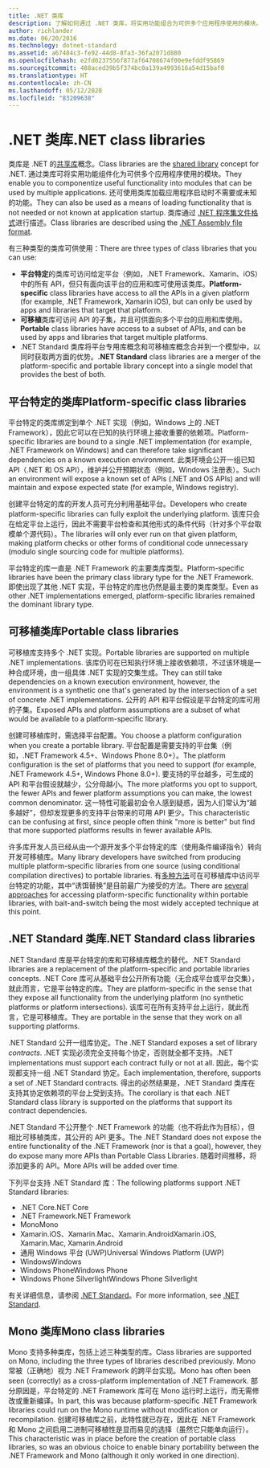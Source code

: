 ```yaml
---
title: .NET 类库
description: 了解如何通过 .NET 类库，将实用功能组合为可供多个应用程序使用的模块。
author: richlander
ms.date: 06/20/2016
ms.technology: dotnet-standard
ms.assetid: a67484c3-fe92-44d8-8fa3-36fa2071d880
ms.openlocfilehash: e2fd0237556f877af64708674f00e9efddf95869
ms.sourcegitcommit: 488aced39b5f374bc0a139a4993616a54d15baf0
ms.translationtype: HT
ms.contentlocale: zh-CN
ms.lasthandoff: 05/12/2020
ms.locfileid: "83209638"
---
```

# <a name="net-class-libraries"></a><span data-ttu-id="5b5a9-103">.NET 类库</span><span class="sxs-lookup"><span data-stu-id="5b5a9-103">.NET class libraries</span></span>

<span data-ttu-id="5b5a9-104">类库是 .NET 的[共享库](https://en.wikipedia.org/wiki/Library_%28computing%29#Shared_libraries)概念。</span><span class="sxs-lookup"><span data-stu-id="5b5a9-104">Class libraries are the [shared library](https://en.wikipedia.org/wiki/Library_%28computing%29#Shared_libraries) concept for .NET.</span></span> <span data-ttu-id="5b5a9-105">通过类库可将实用功能组件化为可供多个应用程序使用的模块。</span><span class="sxs-lookup"><span data-stu-id="5b5a9-105">They enable you to componentize useful functionality into modules that can be used by multiple applications.</span></span> <span data-ttu-id="5b5a9-106">还可使用类库加载应用程序启动时不需要或未知的功能。</span><span class="sxs-lookup"><span data-stu-id="5b5a9-106">They can also be used as a means of loading functionality that is not needed or not known at application startup.</span></span> <span data-ttu-id="5b5a9-107">类库通过 [.NET 程序集文件格式](assembly/file-format.md)进行描述。</span><span class="sxs-lookup"><span data-stu-id="5b5a9-107">Class libraries are described using the [.NET Assembly file format](assembly/file-format.md).</span></span>

<span data-ttu-id="5b5a9-108">有三种类型的类库可供使用：</span><span class="sxs-lookup"><span data-stu-id="5b5a9-108">There are three types of class libraries that you can use:</span></span>

* <span data-ttu-id="5b5a9-109">**平台特定**的类库可访问给定平台（例如，.NET Framework、Xamarin、iOS）中的所有 API，但只有面向该平台的应用和库可使用该类库。</span><span class="sxs-lookup"><span data-stu-id="5b5a9-109">**Platform-specific** class libraries have access to all the APIs in a given platform (for example, .NET Framework, Xamarin iOS), but can only be used by apps and libraries that target that platform.</span></span>
* <span data-ttu-id="5b5a9-110">**可移植**类库可访问 API 的子集，并且可供面向多个平台的应用和库使用。</span><span class="sxs-lookup"><span data-stu-id="5b5a9-110">**Portable** class libraries have access to a subset of APIs, and can be used by apps and libraries that target multiple platforms.</span></span>
* <span data-ttu-id="5b5a9-111">.NET Standard 类库将平台专用库概念和可移植库概念合并到一个模型中，以同时获取两方面的优势。</span><span class="sxs-lookup"><span data-stu-id="5b5a9-111">**.NET Standard** class libraries are a merger of the platform-specific and portable library concept into a single model that provides the best of both.</span></span>

## <a name="platform-specific-class-libraries"></a><span data-ttu-id="5b5a9-112">平台特定的类库</span><span class="sxs-lookup"><span data-stu-id="5b5a9-112">Platform-specific class libraries</span></span>

<span data-ttu-id="5b5a9-113">平台特定的类库绑定到单个 .NET 实现（例如，Windows 上的 .NET Framework），因此它可以在已知的执行环境上接收重要的依赖项。</span><span class="sxs-lookup"><span data-stu-id="5b5a9-113">Platform-specific libraries are bound to a single .NET implementation (for example, .NET Framework on Windows) and can therefore take significant dependencies on a known execution environment.</span></span> <span data-ttu-id="5b5a9-114">此类环境会公开一组已知 API（.NET 和 OS API），维护并公开预期状态（例如，Windows 注册表）。</span><span class="sxs-lookup"><span data-stu-id="5b5a9-114">Such an environment will expose a known set of APIs (.NET and OS APIs) and will maintain and expose expected state (for example, Windows registry).</span></span>

<span data-ttu-id="5b5a9-115">创建平台特定的库的开发人员可充分利用基础平台。</span><span class="sxs-lookup"><span data-stu-id="5b5a9-115">Developers who create platform-specific libraries can fully exploit the underlying platform.</span></span> <span data-ttu-id="5b5a9-116">该库只会在给定平台上运行，因此不需要平台检查和其他形式的条件代码（针对多个平台取模单个源代码）。</span><span class="sxs-lookup"><span data-stu-id="5b5a9-116">The libraries will only ever run on that given platform, making platform checks or other forms of conditional code unnecessary (modulo single sourcing code for multiple platforms).</span></span>

<span data-ttu-id="5b5a9-117">平台特定的库一直是 .NET Framework 的主要类库类型。</span><span class="sxs-lookup"><span data-stu-id="5b5a9-117">Platform-specific libraries have been the primary class library type for the .NET Framework.</span></span> <span data-ttu-id="5b5a9-118">即使出现了其他 .NET 实现，平台特定的库也仍然是最主要的类库类型。</span><span class="sxs-lookup"><span data-stu-id="5b5a9-118">Even as other .NET implementations emerged, platform-specific libraries remained the dominant library type.</span></span>

## <a name="portable-class-libraries"></a><span data-ttu-id="5b5a9-119">可移植类库</span><span class="sxs-lookup"><span data-stu-id="5b5a9-119">Portable class libraries</span></span>

<span data-ttu-id="5b5a9-120">可移植库支持多个 .NET 实现。</span><span class="sxs-lookup"><span data-stu-id="5b5a9-120">Portable libraries are supported on multiple .NET implementations.</span></span> <span data-ttu-id="5b5a9-121">该库仍可在已知执行环境上接收依赖项，不过该环境是一种合成环境，由一组具体 .NET 实现的交集生成。</span><span class="sxs-lookup"><span data-stu-id="5b5a9-121">They can still take dependencies on a known execution environment, however, the environment is a synthetic one that's generated by the intersection of a set of concrete .NET implementations.</span></span> <span data-ttu-id="5b5a9-122">公开的 API 和平台假设是平台特定的库可用的子集。</span><span class="sxs-lookup"><span data-stu-id="5b5a9-122">Exposed APIs and platform assumptions are a subset of what would be available to a platform-specific library.</span></span>

<span data-ttu-id="5b5a9-123">创建可移植库时，需选择平台配置。</span><span class="sxs-lookup"><span data-stu-id="5b5a9-123">You choose a platform configuration when you create a portable library.</span></span> <span data-ttu-id="5b5a9-124">平台配置是需要支持的平台集（例如，.NET Framework 4.5+、Windows Phone 8.0+）。</span><span class="sxs-lookup"><span data-stu-id="5b5a9-124">The platform configuration is the set of platforms that you need to support (for example, .NET Framework 4.5+, Windows Phone 8.0+).</span></span> <span data-ttu-id="5b5a9-125">要支持的平台越多，可生成的 API 和平台假设就越少，公分母越小。</span><span class="sxs-lookup"><span data-stu-id="5b5a9-125">The more platforms you opt to support, the fewer APIs and fewer platform assumptions you can make, the lowest common denominator.</span></span> <span data-ttu-id="5b5a9-126">这一特性可能最初会令人感到疑惑，因为人们常认为“越多越好”，但却发现更多的支持平台带来的可用 API 更少。</span><span class="sxs-lookup"><span data-stu-id="5b5a9-126">This characteristic can be confusing at first, since people often think "more is better" but find that more supported platforms results in fewer available APIs.</span></span>

<span data-ttu-id="5b5a9-127">许多库开发人员已经从由一个源开发多个平台特定的库（使用条件编译指令）转向开发可移植库。</span><span class="sxs-lookup"><span data-stu-id="5b5a9-127">Many library developers have switched from producing multiple platform-specific libraries from one source (using conditional compilation directives) to portable libraries.</span></span> <span data-ttu-id="5b5a9-128">有[多种方法](https://blog.stephencleary.com/2012/11/portable-class-library-enlightenment.html)可在可移植库中访问平台特定的功能，其中“诱饵替换”是目前最广为接受的方法。</span><span class="sxs-lookup"><span data-stu-id="5b5a9-128">There are [several approaches](https://blog.stephencleary.com/2012/11/portable-class-library-enlightenment.html) for accessing platform-specific functionality within portable libraries, with bait-and-switch being the most widely accepted technique at this point.</span></span>

## <a name="net-standard-class-libraries"></a><span data-ttu-id="5b5a9-129">.NET Standard 类库</span><span class="sxs-lookup"><span data-stu-id="5b5a9-129">.NET Standard class libraries</span></span>

<span data-ttu-id="5b5a9-130">.NET Standard 库是平台特定的库和可移植库概念的替代。</span><span class="sxs-lookup"><span data-stu-id="5b5a9-130">.NET Standard libraries are a replacement of the platform-specific and portable libraries concepts.</span></span> <span data-ttu-id="5b5a9-131">.NET Core 库可从基础平台公开所有功能（无合成平台或平台交集），就此而言，它是平台特定的库。</span><span class="sxs-lookup"><span data-stu-id="5b5a9-131">They are platform-specific in the sense that they expose all functionality from the underlying platform (no synthetic platforms or platform intersections).</span></span> <span data-ttu-id="5b5a9-132">该库可在所有支持平台上运行，就此而言，它是可移植库。</span><span class="sxs-lookup"><span data-stu-id="5b5a9-132">They are portable in the sense that they work on all supporting platforms.</span></span>

<span data-ttu-id="5b5a9-133">.NET Standard 公开一组库协定。</span><span class="sxs-lookup"><span data-stu-id="5b5a9-133">The .NET Standard exposes a set of library _contracts_.</span></span> <span data-ttu-id="5b5a9-134">.NET 实现必须完全支持每个协定，否则就全都不支持。</span><span class="sxs-lookup"><span data-stu-id="5b5a9-134">.NET implementations must support each contract fully or not at all.</span></span> <span data-ttu-id="5b5a9-135">因此，每个实现都支持一组 .NET Standard 协定。</span><span class="sxs-lookup"><span data-stu-id="5b5a9-135">Each implementation, therefore, supports a set of .NET Standard contracts.</span></span> <span data-ttu-id="5b5a9-136">得出的必然结果是，.NET Standard 类库在支持其协定依赖项的平台上受到支持。</span><span class="sxs-lookup"><span data-stu-id="5b5a9-136">The corollary is that each .NET Standard class library is supported on the platforms that support its contract dependencies.</span></span>

<span data-ttu-id="5b5a9-137">.NET Standard 不公开整个 .NET Framework 的功能（也不将此作为目标），但相比可移植类库，其公开的 API 更多。</span><span class="sxs-lookup"><span data-stu-id="5b5a9-137">The .NET Standard does not expose the entire functionality of the .NET Framework (nor is that a goal), however, they do expose many more APIs than Portable Class Libraries.</span></span> <span data-ttu-id="5b5a9-138">随着时间推移，将添加更多的 API。</span><span class="sxs-lookup"><span data-stu-id="5b5a9-138">More APIs will be added over time.</span></span>

<span data-ttu-id="5b5a9-139">下列平台支持 .NET Standard 库：</span><span class="sxs-lookup"><span data-stu-id="5b5a9-139">The following platforms support .NET Standard libraries:</span></span>

* <span data-ttu-id="5b5a9-140">.NET Core</span><span class="sxs-lookup"><span data-stu-id="5b5a9-140">.NET Core</span></span>
* <span data-ttu-id="5b5a9-141">.NET Framework</span><span class="sxs-lookup"><span data-stu-id="5b5a9-141">.NET Framework</span></span>
* <span data-ttu-id="5b5a9-142">Mono</span><span class="sxs-lookup"><span data-stu-id="5b5a9-142">Mono</span></span>
* <span data-ttu-id="5b5a9-143">Xamarin.iOS、Xamarin.Mac、Xamarin.Android</span><span class="sxs-lookup"><span data-stu-id="5b5a9-143">Xamarin.iOS, Xamarin.Mac, Xamarin.Android</span></span>
* <span data-ttu-id="5b5a9-144">通用 Windows 平台 (UWP)</span><span class="sxs-lookup"><span data-stu-id="5b5a9-144">Universal Windows Platform (UWP)</span></span>
* <span data-ttu-id="5b5a9-145">Windows</span><span class="sxs-lookup"><span data-stu-id="5b5a9-145">Windows</span></span>
* <span data-ttu-id="5b5a9-146">Windows Phone</span><span class="sxs-lookup"><span data-stu-id="5b5a9-146">Windows Phone</span></span>
* <span data-ttu-id="5b5a9-147">Windows Phone Silverlight</span><span class="sxs-lookup"><span data-stu-id="5b5a9-147">Windows Phone Silverlight</span></span>

<span data-ttu-id="5b5a9-148">有关详细信息，请参阅 [.NET Standard](net-standard.md)。</span><span class="sxs-lookup"><span data-stu-id="5b5a9-148">For more information, see [.NET Standard](net-standard.md).</span></span>

## <a name="mono-class-libraries"></a><span data-ttu-id="5b5a9-149">Mono 类库</span><span class="sxs-lookup"><span data-stu-id="5b5a9-149">Mono class libraries</span></span>

<span data-ttu-id="5b5a9-150">Mono 支持多种类库，包括上述三种类型的库。</span><span class="sxs-lookup"><span data-stu-id="5b5a9-150">Class libraries are supported on Mono, including the three types of libraries described previously.</span></span> <span data-ttu-id="5b5a9-151">Mono 常被（正确地）视为 .NET Framework 的跨平台实现。</span><span class="sxs-lookup"><span data-stu-id="5b5a9-151">Mono has often been seen (correctly) as a cross-platform implementation of .NET Framework.</span></span> <span data-ttu-id="5b5a9-152">部分原因是，平台特定的 .NET Framework 库可在 Mono 运行时上运行，而无需修改或重新编译。</span><span class="sxs-lookup"><span data-stu-id="5b5a9-152">In part, this was because platform-specific .NET Framework libraries could run on the Mono runtime without modification or recompilation.</span></span> <span data-ttu-id="5b5a9-153">创建可移植库之前，此特性就已存在，因此在 .NET Framework 和 Mono 之间启用二进制可移植性是显而易见的选择（虽然它只能单向运行）。</span><span class="sxs-lookup"><span data-stu-id="5b5a9-153">This characteristic was in place before the creation of portable class libraries, so was an obvious choice to enable binary portability between the .NET Framework and Mono (although it only worked in one direction).</span></span>
